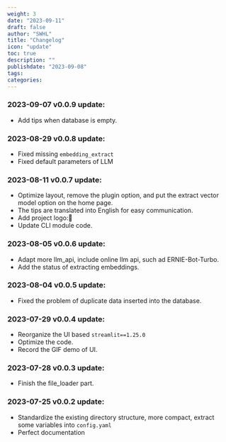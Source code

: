 ```yaml
---
weight: 3
date: "2023-09-11"
draft: false
author: "SWHL"
title: "Changelog"
icon: "update"
toc: true
description: ""
publishdate: "2023-09-08"
tags:
categories:
---
```



### 2023-09-07 v0.0.9 update:
- Add tips when database is empty.

### 2023-08-29 v0.0.8 update:
- Fixed missing `embedding_extract`
- Fixed default parameters of LLM

### 2023-08-11 v0.0.7 update:
- Optimize layout, remove the plugin option, and put the extract vector model option on the home page.
- The tips are translated into English for easy communication.
- Add project logo:🧐
- Update CLI module code.

### 2023-08-05 v0.0.6 update:
- Adapt more llm_api, include online llm api, such ad ERNIE-Bot-Turbo.
- Add the status of extracting embeddings.

### 2023-08-04 v0.0.5 update:
- Fixed the problem of duplicate data inserted into the database.

### 2023-07-29 v0.0.4 update:
- Reorganize the UI based `streamlit==1.25.0`
- Optimize the code.
- Record the GIF demo of UI.

### 2023-07-28 v0.0.3 update:
- Finish the file_loader part.

### 2023-07-25 v0.0.2 update:
- Standardize the existing directory structure, more compact, extract some variables into `config.yaml`
- Perfect documentation
